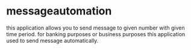 # messageautomation
this application allows you to send message to given number with given time period.
for banking purposes or business purposes this application used to send message automatically.
